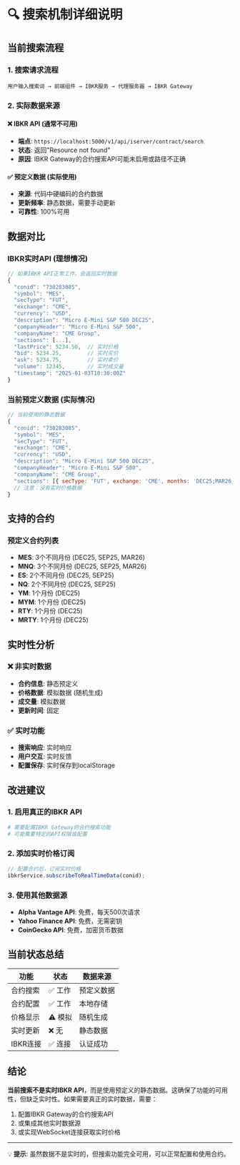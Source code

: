 # 🔍 搜索机制详细说明

## 当前搜索流程

### 1. 搜索请求流程
```
用户输入搜索词 → 前端组件 → IBKR服务 → 代理服务器 → IBKR Gateway
```

### 2. 实际数据来源

#### ❌ IBKR API (通常不可用)
- **端点**: `https://localhost:5000/v1/api/iserver/contract/search`
- **状态**: 返回"Resource not found"
- **原因**: IBKR Gateway的合约搜索API可能未启用或路径不正确

#### ✅ 预定义数据 (实际使用)
- **来源**: 代码中硬编码的合约数据
- **更新频率**: 静态数据，需要手动更新
- **可靠性**: 100%可用

## 数据对比

### IBKR实时API (理想情况)
```javascript
// 如果IBKR API正常工作，会返回实时数据
{
  "conid": "730283085",
  "symbol": "MES",
  "secType": "FUT",
  "exchange": "CME",
  "currency": "USD",
  "description": "Micro E-Mini S&P 500 DEC25",
  "companyHeader": "Micro E-Mini S&P 500",
  "companyName": "CME Group",
  "sections": [...],
  "lastPrice": 5234.50,  // 实时价格
  "bid": 5234.25,        // 实时买价
  "ask": 5234.75,        // 实时卖价
  "volume": 12345,       // 实时成交量
  "timestamp": "2025-01-03T10:30:00Z"
}
```

### 当前预定义数据 (实际情况)
```javascript
// 当前使用的静态数据
{
  "conid": "730283085",
  "symbol": "MES",
  "secType": "FUT",
  "exchange": "CME",
  "currency": "USD",
  "description": "Micro E-Mini S&P 500 DEC25",
  "companyHeader": "Micro E-Mini S&P 500",
  "companyName": "CME Group",
  "sections": [{ secType: 'FUT', exchange: 'CME', months: 'DEC25;MAR26;JUN26;SEP26' }]
  // 注意：没有实时价格数据
}
```

## 支持的合约

### 预定义合约列表
- **MES**: 3个不同月份 (DEC25, SEP25, MAR26)
- **MNQ**: 3个不同月份 (DEC25, SEP25, MAR26)
- **ES**: 2个不同月份 (DEC25, SEP25)
- **NQ**: 2个不同月份 (DEC25, SEP25)
- **YM**: 1个月份 (DEC25)
- **MYM**: 1个月份 (DEC25)
- **RTY**: 1个月份 (DEC25)
- **MRTY**: 1个月份 (DEC25)

## 实时性分析

### ❌ 非实时数据
- **合约信息**: 静态预定义
- **价格数据**: 模拟数据 (随机生成)
- **成交量**: 模拟数据
- **更新时间**: 固定

### ✅ 实时功能
- **搜索响应**: 实时响应
- **用户交互**: 实时反馈
- **配置保存**: 实时保存到localStorage

## 改进建议

### 1. 启用真正的IBKR API
```bash
# 需要配置IBKR Gateway的合约搜索功能
# 可能需要特定的API权限或配置
```

### 2. 添加实时价格订阅
```javascript
// 配置合约后，订阅实时价格
ibkrService.subscribeToRealTimeData(conid);
```

### 3. 使用其他数据源
- **Alpha Vantage API**: 免费，每天500次请求
- **Yahoo Finance API**: 免费，无需密钥
- **CoinGecko API**: 免费，加密货币数据

## 当前状态总结

| 功能 | 状态 | 数据来源 |
|------|------|----------|
| 合约搜索 | ✅ 工作 | 预定义数据 |
| 合约配置 | ✅ 工作 | 本地存储 |
| 价格显示 | ⚠️ 模拟 | 随机生成 |
| 实时更新 | ❌ 无 | 静态数据 |
| IBKR连接 | ✅ 连接 | 认证成功 |

## 结论

**当前搜索不是实时IBKR API**，而是使用预定义的静态数据。这确保了功能的可用性，但缺乏实时性。如果需要真正的实时数据，需要：

1. 配置IBKR Gateway的合约搜索API
2. 或集成其他实时数据源
3. 或实现WebSocket连接获取实时价格

---

💡 **提示**: 虽然数据不是实时的，但搜索功能完全可用，可以正常配置和使用合约。 